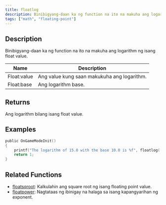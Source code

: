 ```yaml
---
title: floatlog
description: Binibigyang-daan ka ng function na ito na makuha ang logarithm ng isang float value.
tags: ["math", "floating-point"]
---
```


<LowercaseNote />

## Description

Binibigyang-daan ka ng function na ito na makuha ang logarithm ng isang float value.

| Name        | Description                              |
| ----------- | ---------------------------------------- |
| Float:value | Ang value kung saan makukuha ang logarithm. |
| Float:base  | Ang logarithm base.                      |

## Returns

Ang logarithm bilang isang float value.

## Examples

```c
public OnGameModeInit()
{
    printf("The logarithm of 15.0 with the base 10.0 is %f", floatlog( 15.0, 10.0 ));
    return 1;
}
```

## Related Functions

- [floatsqroot](floatsqroot): Kalkulahin ang square root ng isang floating point value.
- [floatpower](floatpower): Nagtataas ng ibinigay na halaga sa isang kapangyarihan ng exponent.